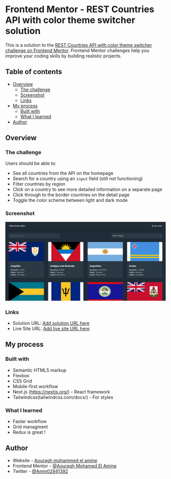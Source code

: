# Frontend Mentor - REST Countries API with color theme switcher solution

This is a solution to the [REST Countries API with color theme switcher challenge on Frontend Mentor](https://www.frontendmentor.io/challenges/rest-countries-api-with-color-theme-switcher-5cacc469fec04111f7b848ca). Frontend Mentor challenges help you improve your coding skills by building realistic projects. 

## Table of contents

- [Overview](#overview)
  - [The challenge](#the-challenge)
  - [Screenshot](#screenshot)
  - [Links](#links)
- [My process](#my-process)
  - [Built with](#built-with)
  - [What I learned](#what-i-learned)
- [Author](#author)
 

 
## Overview

### The challenge

Users should be able to:

- See all countries from the API on the homepage
- Search for a country using an `input` field (still not functioning)
- Filter countries by region
- Click on a country to see more detailed information on a separate page
- Click through to the border countries on the detail page
- Toggle the color scheme between light and dark mode  

### Screenshot

![](./screenshot.png)

 
 
### Links

- Solution URL: [Add solution URL here](https://your-solution-url.com)
- Live Site URL: [Add live site URL here](https://your-live-site-url.com)

## My process

### Built with

- Semantic HTML5 markup
- Flexbox
- CSS Grid
- Mobile-first workflow
- Next.js (https://nextjs.org/) - React framework
- Tailwindcss(tailwindcss.com/docs/) - For styles

 
 
### What I learned

- Faster workflow 
- Grid managment  
- Redux is great ! 


 
## Author

- Website - [Aouragh mohammed el amine ](https://aouragh-dev.vercel.app/)
- Frontend Mentor - [@Aouragh Mohamed El Amine](https://www.frontendmentor.io/profile/AouraghMohamedElAmine)
- Twitter - [@Amin02941392](https://www.twitter.com/Amin02941392)

 
